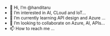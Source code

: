 - 👋 Hi, I’m @handitaru
- 👀 I’m interested in AI, CLoud and IoT...
- 🌱 I’m currently learning API design and Azure ...
- 💞️ I’m looking to collaborate on Azure, AI, APIs...
- 📫 How to reach me ...

<!---
handitaru/handitaru is a ✨ special ✨ repository because its `README.md` (this file) appears on your GitHub profile.
You can click the Preview link to take a look at your changes.
--->
